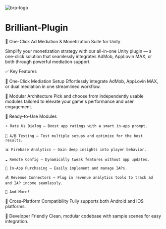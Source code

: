 ![brp-logo](https://github.com/user-attachments/assets/a5af7f7d-8e0f-4b72-8326-7f1d641d86d7)
# Brilliant-Plugin
🚀 One-Click Ad Mediation & Monetization Suite for Unity

Simplify your monetization strategy with our all-in-one Unity plugin — a one-click solution that seamlessly integrates AdMob, AppLovin MAX, or both through powerful mediation support.

✅ Key Features

🔹 One-Click Mediation Setup
Effortlessly integrate AdMob, AppLovin MAX, or dual mediation in one streamlined workflow.

🔹 Modular Architecture
Pick and choose from independently usable modules tailored to elevate your game's performance and user engagement.

🔹 Ready-to-Use Modules

    ⭐ Rate Us Dialog – Boost app ratings with a smart in-app prompt.

    🔄 A/B Testing – Test multiple setups and optimize for the best results.

    📊 Firebase Analytics – Gain deep insights into player behavior.

    ☁️ Remote Config – Dynamically tweak features without app updates.

    🛒 In-App Purchasing – Easily implement and manage IAPs.

    💰 Revenue Connectors – Plug in revenue analytics tools to track ad and IAP income seamlessly.

    🧩 And More!

🔹 Cross-Platform Compatibility
Fully supports both Android and iOS platforms.

🔹 Developer Friendly
Clean, modular codebase with sample scenes for easy integration.
